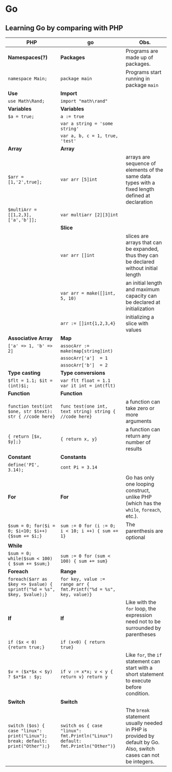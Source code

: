 # Go

## Learning Go by comparing with PHP
| PHP                                                                             | go                                                                              | Obs.                                                                                                              |
| -----                                                                           | ----                                                                            | ---                                                                                                               |
| **Namespaces(?)**                                                               | **Packages**                                                                    | Programs are made up of packages.                                                                                 |
| `namespace Main;`                                                               | `package main`                                                                  | Programs start running in package `main`                                                                          |
| **Use**                                                                         | **Import**                                                                      |                                                                                                                   |
| `use Math\Rand;`                                                                | `import "math\rand" `                                                           |                                                                                                                   |
| **Variables**                                                                   | **Variables**                                                                   |                                                                                                                   |
| `$a = true;`                                                                    | `a := true`                                                                     |                                                                                                                   |
|                                                                                 | `var a string = 'some string'`                                                  |                                                                                                                   |
|                                                                                 | `var a, b, c = 1, true, 'test'`                                                 |                                                                                                                   |
| **Array**                                                                       | **Array**                                                                       |                                                                                                                   |
| `$arr = [1,'2',true];`                                                          | `var arr [5]int`                                                                | arrays are sequence of elements of the same data types with a fixed length defined at declaration                 |
| `$multiArr =[[1,2,3],['a','b']];`                                               | `var multiarr [2][3]int`                                                        |                                                                                                                   |
|                                                                                 | **Slice**                                                                       |                                                                                                                   |
|                                                                                 | `var arr []int`                                                                 | slices are arrays that can be expanded, thus they can be declared without initial length                          |
|                                                                                 | `var arr = make([]int, 5, 10)`                                                  | an initial length and maximum capacity can be declared at initialization                                          |
|                                                                                 | `arr := []int{1,2,3,4}`                                                         | initializing a slice with values                                                                                  |
| **Associative Array**                                                           | **Map**                                                                         |                                                                                                                   |
| `['a' => 1, 'b' => 2]`                                                          | `assocArr := make(map[string]int)`                                              |                                                                                                                   |
|                                                                                 | `assocArr['a']  = 1`                                                            |                                                                                                                   |
|                                                                                 | `assocArr['b']  = 2`                                                            |                                                                                                                   |
| **Type casting**                                                                | **Type conversions**                                                            |                                                                                                                   |
| `$flt = 1.1; $it = (int)$i;`                                                    | `var flt float = 1.1 var it int = int(flt)`                                     |                                                                                                                   |
| **Function**                                                                    | **Function**                                                                    |                                                                                                                   |
| `function test(int $one, str $text): str { //code here}`                        | `func test(one int, text string) string { //code here}`                         | a function can take zero or more arguments                                                                        |
| `{ return [$x, $y];}`                                                           | `{ return x, y}`                                                                | a function can return any number of results                                                                       |
| **Constant**                                                                    | **Constants**                                                                   |                                                                                                                   |
| `define('PI', 3.14);`                                                           | `cont Pi = 3.14`                                                                |                                                                                                                   |
| **For**                                                                         | **For**                                                                         | Go has only one looping construct, unlike PHP (which has the `while`, `foreach`, etc.).                           |
| `$sum = 0; for($i = 0; $i<10; $i++){$sum += $i;}`                               | `sum := 0 for (i := 0; i < 10; i ++) { sum += 1}`                               | The parenthesis are optional                                                                                      |
| **While**                                                                       |                                                                                 |                                                                                                                   |
| `$sum = 0; while($sum < 100) { $sum += $sum;}`                                  | `sum := 0 for (sum < 100) { sum += sum}`                                        |                                                                                                                   |
| **Foreach**                                                                     | **Range**                                                                       |                                                                                                                   |
| `foreach($arr as $key => $value) { sprintf("%d = %s", $key, $value);}`          | `for key, value := range arr { fmt.Printf("%d = %s", key, value)}`              |                                                                                                                   |
| **If**                                                                          | **If**                                                                          | Like with the `for` loop, the expression need not to be surrounded by parentheses                                 |
| `if ($x < 0) {return true;}`                                                    | `if (x<0) { return true}`                                                       |                                                                                                                   |
| `$v = ($x*$x < $y) ? $x*$x : $y;`                                               | `if v := x*x; v < y { return v} return y`                                       | Like `for`, the `if` statement can start with a short statement to execute before condition.                      |
| **Switch**                                                                      | **Switch**                                                                      |                                                                                                                   |
| `switch ($os) { case "linux": print("Linux"); break; default: print("Other");}` | `switch os { case "linux": fmt.Println("Linux") default: fmt.Println("Other")}` | The `break` statement usually needed in PHP is provided by default by Go. Also, switch cases can not be integers. |

